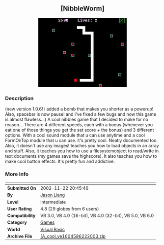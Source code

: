 ﻿<div align="center">

## \[NibbleWorm\]

<img src="PIC200362113218689.jpg">
</div>

### Description

(new version 1.0.6! i added a bomb that makes you shorter as a powerup! Also, spacebar is now pause! and i've fixed a few bugs and now this game is almost flawless...) A cool nibbles game that I decided to make for no reason... There are 4 different speeds, each with a bonus (whenever you eat one of those things you get the set score + the bonus) and 3 different options. With a cool sound module that u can use anytime and a cool FormOnTop module that u can use. it's pretty cool. Neatly documented too. Also, it doesn't use any images! teaches you how to load objects in an array and stuff. Also, it teaches you how to use a filesystemobject to read/write in text documents (my games save the highscore). It also teaches you how to make cool button effects. It's pretty fun and addictive.
 
### More Info
 


<span>             |<span>
---                |---
**Submitted On**   |2002-11-22 20:45:46
**By**             |[Jason Liang](https://github.com/Planet-Source-Code/PSCIndex/blob/master/ByAuthor/jason-liang.md)
**Level**          |Intermediate
**User Rating**    |4.8 (29 globes from 6 users)
**Compatibility**  |VB 3\.0, VB 4\.0 \(16\-bit\), VB 4\.0 \(32\-bit\), VB 5\.0, VB 6\.0
**Category**       |[Games](https://github.com/Planet-Source-Code/PSCIndex/blob/master/ByCategory/games__1-38.md)
**World**          |[Visual Basic](https://github.com/Planet-Source-Code/PSCIndex/blob/master/ByWorld/visual-basic.md)
**Archive File**   |[\[A\_cool\_ve1604586222003\.zip](https://github.com/Planet-Source-Code/jason-liang-nibbleworm__1-46351/archive/master.zip)








